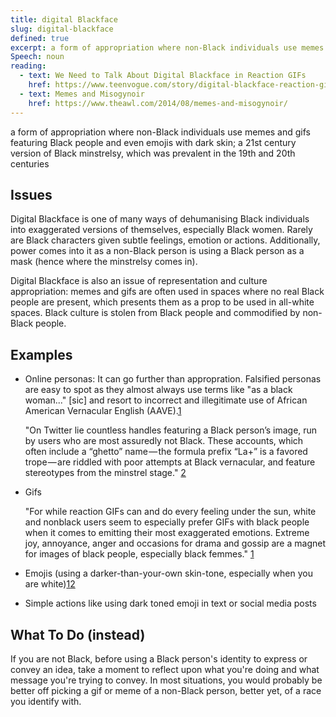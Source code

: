 ```yaml
---
title: digital Blackface
slug: digital-blackface
defined: true
excerpt: a form of appropriation where non-Black individuals use memes and gifs featuring Black people and even emojis with dark skin
Speech: noun
reading:
  - text: We Need to Talk About Digital Blackface in Reaction GIFs
    href: https://www.teenvogue.com/story/digital-blackface-reaction-gifs
  - text: Memes and Misogynoir
    href: https://www.theawl.com/2014/08/memes-and-misogynoir/
---
```


a form of appropriation where non-Black individuals use memes and gifs featuring Black people and even emojis with dark skin; a 21st century version of Black minstrelsy, which was prevalent in the 19th and 20th centuries

## Issues

Digital Blackface is one of many ways of dehumanising Black individuals into exaggerated versions of themselves, especially Black women. Rarely are Black characters given subtle feelings, emotion or actions. Additionally, power comes into it as a non-Black person is using a Black person as a mask (hence where the minstrelsy comes in).

Digital Blackface is also an issue of representation and culture appropriation: memes and gifs are often used in spaces where no real Black people are present, which presents them as a prop to be used in all-white spaces. Black culture is stolen from Black people and commodified by non-Black people.

## Examples

- Online personas: It can go further than appropration. Falsified personas are easy to spot as they almost always use terms like "as a black woman..." [sic] and resort to incorrect and illegitimate use of African American Vernacular English (AAVE).[1](https://www.buzzfeednews.com/article/ryanhatesthis/your-slip-is-showing-4chan-trolls-operation-lollipop)

  "On Twitter lie countless handles featuring a Black person’s image, run by users who are most assuredly not Black. These accounts, which often include a “ghetto” name — the formula prefix “La+” is a favored trope — are riddled with poor attempts at Black vernacular, and feature stereotypes from the minstrel stage." [2](https://www.theawl.com/2014/08/memes-and-misogynoir/)

- Gifs

  "For while reaction GIFs can and do every feeling under the sun, white and nonblack users seem to especially prefer GIFs with black people when it comes to emitting their most exaggerated emotions. Extreme joy, annoyance, anger and occasions for drama and gossip are a magnet for images of black people, especially black femmes." [1](https://www.teenvogue.com/story/digital-blackface-reaction-gifs)

- Emojis (using a darker-than-your-own skin-tone, especially when you are white)[1](https://www.npr.org/sections/codeswitch/2018/03/21/425573955/white-skin-black-emojis)[2](https://techcrunch.com/2017/10/01/thoughts-on-white-people-using-dark-skinned-emoji/)

- Simple actions like using dark toned emoji in text or social media posts

## What To Do (instead)

If you are not Black, before using a Black person's identity to express or convey an idea, take a moment to reflect upon what you're doing and what message you're trying to convey. In most situations, you would probably be better off picking a gif or meme of a non-Black person, better yet, of a race you identify with.
